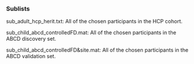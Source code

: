 ### Sublists

sub_adult_hcp_herit.txt: All of the chosen participants in the HCP cohort. <br/>

sub_child_abcd_controlledFD.mat: All of the chosen participants in the ABCD discovery set. <br/>

sub_child_abcd_controlledFD&site.mat: All of the chosen participants in the ABCD validation set. <br/>
